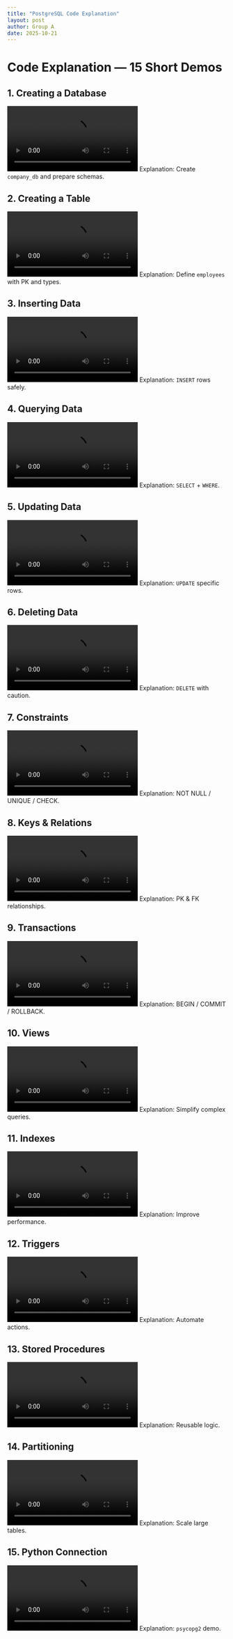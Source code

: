 ```yaml
---
title: "PostgreSQL Code Explanation"
layout: post
author: Group A
date: 2025-10-21
---
```


# Code Explanation — 15 Short Demos

## 1. Creating a Database
<video src="/Group-A-PostgreSQL/videos/code1.mp4" controls></video>
Explanation: Create `company_db` and prepare schemas.

## 2. Creating a Table
<video src="/Group-A-PostgreSQL/videos/code2.mp4" controls></video>
Explanation: Define `employees` with PK and types.

## 3. Inserting Data
<video src="/Group-A-PostgreSQL/videos/code3.mp4" controls></video>
Explanation: `INSERT` rows safely.

## 4. Querying Data
<video src="/Group-A-PostgreSQL/videos/code4.mp4" controls></video>
Explanation: `SELECT` + `WHERE`.

## 5. Updating Data
<video src="/Group-A-PostgreSQL/videos/code5.mp4" controls></video>
Explanation: `UPDATE` specific rows.

## 6. Deleting Data
<video src="/Group-A-PostgreSQL/videos/code6.mp4" controls></video>
Explanation: `DELETE` with caution.

## 7. Constraints
<video src="/Group-A-PostgreSQL/videos/code7.mp4" controls></video>
Explanation: NOT NULL / UNIQUE / CHECK.

## 8. Keys & Relations
<video src="/Group-A-PostgreSQL/videos/code8.mp4" controls></video>
Explanation: PK & FK relationships.

## 9. Transactions
<video src="/Group-A-PostgreSQL/videos/code9.mp4" controls></video>
Explanation: BEGIN / COMMIT / ROLLBACK.

## 10. Views
<video src="/Group-A-PostgreSQL/videos/code10.mp4" controls></video>
Explanation: Simplify complex queries.

## 11. Indexes
<video src="/Group-A-PostgreSQL/videos/code11.mp4" controls></video>
Explanation: Improve performance.

## 12. Triggers
<video src="/Group-A-PostgreSQL/videos/code12.mp4" controls></video>
Explanation: Automate actions.

## 13. Stored Procedures
<video src="/Group-A-PostgreSQL/videos/code13.mp4" controls></video>
Explanation: Reusable logic.

## 14. Partitioning
<video src="/Group-A-PostgreSQL/videos/code14.mp4" controls></video>
Explanation: Scale large tables.

## 15. Python Connection
<video src="/Group-A-PostgreSQL/videos/code15.mp4" controls></video>
Explanation: `psycopg2` demo.
